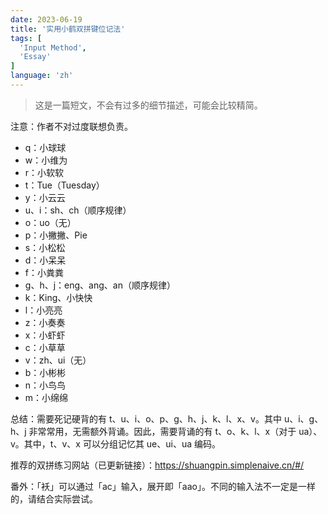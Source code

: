 ```yaml
---
date: 2023-06-19
title: '实用小鹤双拼键位记法'
tags: [
  'Input Method',
  'Essay'
]
language: 'zh'
---
```


> 这是一篇短文，不会有过多的细节描述，可能会比较精简。

注意：作者不对过度联想负责。

- q：小球球
- w：小维为
- r：小软软
- t：Tue（Tuesday）
- y：小云云
- u、i：sh、ch（顺序规律）
- o：uo（无）
- p：小撇撇、Pie
- s：小松松
- d：小呆呆
- f：小粪粪
- g、h、j：eng、ang、an（顺序规律）
- k：King、小快快
- l：小亮亮
- z：小奏奏
- x：小虾虾
- c：小草草
- v：zh、ui（无）
- b：小彬彬
- n：小鸟鸟
- m：小绵绵

总结：需要死记硬背的有 t、u、i、o、p、g、h、j、k、l、x、v。其中 u、i、g、h、j 非常常用，无需额外背诵。因此，需要背诵的有 t、o、k、l、x（对于 ua）、v。其中，t、v、x 可以分组记忆其 ue、ui、ua 编码。

推荐的双拼练习网站（已更新链接）：<https://shuangpin.simplenaive.cn/#/>

番外：「袄」可以通过「ac」输入，展开即「aao」。不同的输入法不一定是一样的，请结合实际尝试。